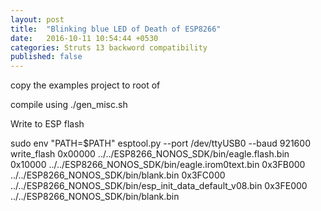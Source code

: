 ```yaml
---
layout: post
title:  "Blinking blue LED of Death of ESP8266"
date:   2016-10-11 10:54:44 +0530
categories: Struts 13 backword compatibility
published: false
---
```




copy the examples project to root of


compile using
./gen_misc.sh

Write to ESP flash

sudo env "PATH=$PATH" esptool.py --port /dev/ttyUSB0 --baud 921600 write_flash 0x00000 ../../ESP8266_NONOS_SDK/bin/eagle.flash.bin 0x10000 ../../ESP8266_NONOS_SDK/bin/eagle.irom0text.bin 0x3FB000 ../../ESP8266_NONOS_SDK/bin/blank.bin 0x3FC000 ../../ESP8266_NONOS_SDK/bin/esp_init_data_default_v08.bin 0x3FE000 ../../ESP8266_NONOS_SDK/bin/blank.bin